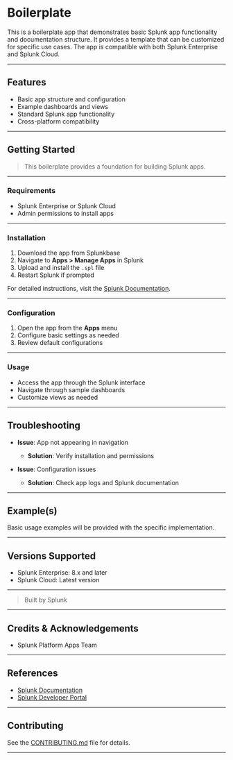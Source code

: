 # Boilerplate

This is a boilerplate app that demonstrates basic Splunk app functionality and documentation structure. It provides a template that can be customized for specific use cases. The app is compatible with both Splunk Enterprise and Splunk Cloud.

---

## Features
- Basic app structure and configuration
- Example dashboards and views
- Standard Splunk app functionality
- Cross-platform compatibility

---

## Getting Started
> This boilerplate provides a foundation for building Splunk apps.

---

### Requirements
- Splunk Enterprise or Splunk Cloud
- Admin permissions to install apps

---

### Installation
1. Download the app from Splunkbase
2. Navigate to **Apps > Manage Apps** in Splunk
3. Upload and install the `.spl` file
4. Restart Splunk if prompted

For detailed instructions, visit the [Splunk Documentation](https://docs.splunk.com/Documentation).

---

### Configuration
1. Open the app from the **Apps** menu
2. Configure basic settings as needed
3. Review default configurations

---

### Usage
- Access the app through the Splunk interface
- Navigate through sample dashboards
- Customize views as needed

---

## Troubleshooting
- **Issue**: App not appearing in navigation
  - **Solution**: Verify installation and permissions

- **Issue**: Configuration issues
  - **Solution**: Check app logs and Splunk documentation

---

## Example(s)
Basic usage examples will be provided with the specific implementation.

---

## Versions Supported
- Splunk Enterprise: 8.x and later
- Splunk Cloud: Latest version

---

> Built by Splunk

---

## Credits & Acknowledgements
- Splunk Platform Apps Team

---

## References
- [Splunk Documentation](https://docs.splunk.com)
- [Splunk Developer Portal](https://dev.splunk.com)

---

## Contributing
See the [CONTRIBUTING.md](https://github.com/splunk-platform-apps/.github/blob/main/.github/CONTRIBUTING.md) file for details.

---
